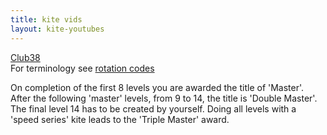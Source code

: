 ```yaml
---
title: kite vids 
layout: kite-youtubes
---
```


[Club38](https://revkites.com/club-38/)  
For terminology see [rotation codes](/pages/kites/rotation-codes.html)

On completion of the first 8 levels you are awarded the title of 'Master'. After the following 'master' levels, from 9 to 14, the title is 'Double Master'. The final level 14 has to be created by yourself. Doing all levels with a 'speed series' kite leads to the 'Triple Master' award.

